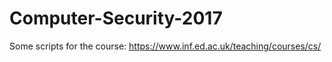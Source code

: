 # Computer-Security-2017
Some scripts for the course: https://www.inf.ed.ac.uk/teaching/courses/cs/
